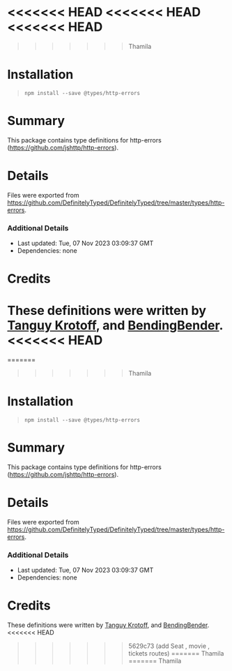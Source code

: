 <<<<<<< HEAD
<<<<<<< HEAD
<<<<<<< HEAD
=======
>>>>>>> Thamila
# Installation
> `npm install --save @types/http-errors`

# Summary
This package contains type definitions for http-errors (https://github.com/jshttp/http-errors).

# Details
Files were exported from https://github.com/DefinitelyTyped/DefinitelyTyped/tree/master/types/http-errors.

### Additional Details
 * Last updated: Tue, 07 Nov 2023 03:09:37 GMT
 * Dependencies: none

# Credits
These definitions were written by [Tanguy Krotoff](https://github.com/tkrotoff), and [BendingBender](https://github.com/BendingBender).
<<<<<<< HEAD
=======
=======
>>>>>>> Thamila
# Installation
> `npm install --save @types/http-errors`

# Summary
This package contains type definitions for http-errors (https://github.com/jshttp/http-errors).

# Details
Files were exported from https://github.com/DefinitelyTyped/DefinitelyTyped/tree/master/types/http-errors.

### Additional Details
 * Last updated: Tue, 07 Nov 2023 03:09:37 GMT
 * Dependencies: none

# Credits
These definitions were written by [Tanguy Krotoff](https://github.com/tkrotoff), and [BendingBender](https://github.com/BendingBender).
<<<<<<< HEAD
>>>>>>> 5629c73 (add Seat , movie , tickets routes)
=======
>>>>>>> Thamila
=======
>>>>>>> Thamila
